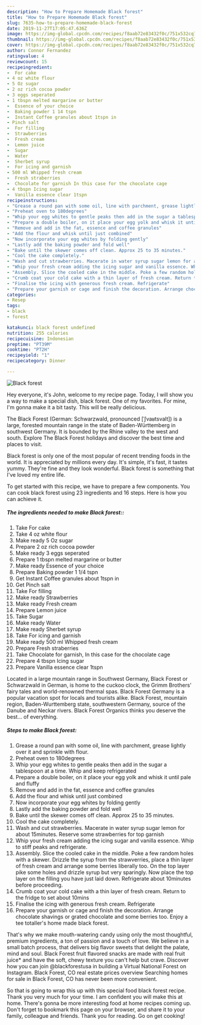 ```yaml
---
description: "How to Prepare Homemade Black forest"
title: "How to Prepare Homemade Black forest"
slug: 7635-how-to-prepare-homemade-black-forest
date: 2019-11-27T17:05:47.636Z
image: https://img-global.cpcdn.com/recipes/f8aab72e83432f0c/751x532cq70/black-forest-recipe-main-photo.jpg
thumbnail: https://img-global.cpcdn.com/recipes/f8aab72e83432f0c/751x532cq70/black-forest-recipe-main-photo.jpg
cover: https://img-global.cpcdn.com/recipes/f8aab72e83432f0c/751x532cq70/black-forest-recipe-main-photo.jpg
author: Connor Fernandez
ratingvalue: 4
reviewcount: 15
recipeingredient:
-  For cake
- 4 oz white flour
- 5 Oz sugar
- 2 oz rich cocoa powder
- 3 eggs seperated
- 1 tbspn melted margarine or butter
-  Essence of your choice
-  Baking powder 1 14 tspn
-  Instant Coffee granules about 1tspn in
- Pinch salt
-  For filling
-  Strawberries
-  Fresh cream
-  Lemon juice
-  Sugar
-  Water
-  Sherbet syrup
-  For icing and garnish
- 500 ml Whipped fresh cream
-  Fresh straberries
-  Chocolate for garnish In this case for the chocolate cage
- 4 tbspn Icing sugar
-  Vanilla essence clear 1tspn
recipeinstructions:
- "Grease a round pan with some oil, line with parchment, grease lightly over it and sprinkle with flour."
- "Preheat oven to 180degrees"
- "Whip your egg whites to gentle peaks then add in the sugar a tablespoon at a time. Whip and keep refrigerated"
- "Prepare a double boiler, on it place your egg yolk and whisk it until pale and fluffy"
- "Remove and add in the fat, essence and coffee granules"
- "Add the flour and whisk until just combined"
- "Now incorporate your egg whites by folding gently"
- "Lastly add the baking powder and fold well"
- "Bake until the skewer comes off clean. Approx 25 to 35 minutes."
- "Cool the cake completely."
- "Wash and cut strawberries. Macerate in water syrup sugar lemon for about 15minutes. Reserve some strawberries for top garnish"
- "Whip your fresh cream adding the icing sugar and vanilla essence. Whip to stiff peaks and refrigerate."
- "Assembly. Slice the cooled cake in the middle. Poke a few random holes with a skewer. Drizzle the syrup from the strawverries, place a thin layer of fresh cream and arrange some berries liberally too. On the top layer pike some holes and drizzle syrup but very sparingly. Now place the top layer on the filling you have just laid down. Refrigerate about 10minutes before proceeding."
- "Crumb coat your cold cake with a thin layer of fresh cream. Return to the fridge to set about 10mins"
- "Finalise the icing with generous fresh cream. Refrigerate"
- "Prepare your garnish or cage and finish the decoration. Arrange chocolate shavings or grated chocolate and some berries too. Enjoy a tee totaller&#39;s home made black forest."
categories:
- Resep
tags:
- black
- forest

katakunci: black forest undefined
nutrition: 255 calories
recipecuisine: Indonesian
preptime: "PT39M"
cooktime: "PT2H"
recipeyield: "1"
recipecategory: Dinner

---
```



![Black forest](https://img-global.cpcdn.com/recipes/f8aab72e83432f0c/751x532cq70/black-forest-recipe-main-photo.jpg)

Hey everyone, it's John, welcome to my recipe page. Today, I will show you a way to make a special dish, black forest. One of my favorites. For mine, I'm gonna make it a bit tasty. This will be really delicious.

The Black Forest (German: Schwarzwald, pronounced [ˈʃvaʁtsvalt]) is a large, forested mountain range in the state of Baden-Württemberg in southwest Germany. It is bounded by the Rhine valley to the west and south. Explore The Black Forest holidays and discover the best time and places to visit.

Black forest is only one of the most popular of recent trending foods in the world. It is appreciated by millions every day. It's simple, it's fast, it tastes yummy. They're fine and they look wonderful. Black forest is something that I've loved my entire life.


To get started with this recipe, we have to prepare a few components. You can cook black forest using 23 ingredients and 16 steps. Here is how you can achieve it.

##### The ingredients needed to make Black forest::

1. Take  For cake
1. Take 4 oz white flour
1. Make ready 5 Oz sugar
1. Prepare 2 oz rich cocoa powder
1. Make ready 3 eggs seperated
1. Prepare 1 tbspn melted margarine or butter
1. Make ready  Essence of your choice
1. Prepare  Baking powder 1 1/4 tspn
1. Get  Instant Coffee granules about 1tspn in
1. Get Pinch salt
1. Take  For filling
1. Make ready  Strawberries
1. Make ready  Fresh cream
1. Prepare  Lemon juice
1. Take  Sugar
1. Make ready  Water
1. Make ready  Sherbet syrup
1. Take  For icing and garnish
1. Make ready 500 ml Whipped fresh cream
1. Prepare  Fresh straberries
1. Take  Chocolate for garnish, In this case for the chocolate cage
1. Prepare 4 tbspn Icing sugar
1. Prepare  Vanilla essence clear 1tspn


Located in a large mountain range in Southwest Germany, Black Forest or Schwarzwald in German, is home to the cuckoo clock, the Grimm Brothers&#39; fairy tales and world-renowned thermal spas. Black Forest Germany is a popular vacation spot for locals and tourists alike. Black Forest, mountain region, Baden-Wurttemberg state, southwestern Germany, source of the Danube and Neckar rivers. Black Forest Organics thinks you deserve the best… of everything. 

##### Steps to make Black forest:

1. Grease a round pan with some oil, line with parchment, grease lightly over it and sprinkle with flour.
1. Preheat oven to 180degrees
1. Whip your egg whites to gentle peaks then add in the sugar a tablespoon at a time. Whip and keep refrigerated
1. Prepare a double boiler, on it place your egg yolk and whisk it until pale and fluffy
1. Remove and add in the fat, essence and coffee granules
1. Add the flour and whisk until just combined
1. Now incorporate your egg whites by folding gently
1. Lastly add the baking powder and fold well
1. Bake until the skewer comes off clean. Approx 25 to 35 minutes.
1. Cool the cake completely.
1. Wash and cut strawberries. Macerate in water syrup sugar lemon for about 15minutes. Reserve some strawberries for top garnish
1. Whip your fresh cream adding the icing sugar and vanilla essence. Whip to stiff peaks and refrigerate.
1. Assembly. Slice the cooled cake in the middle. Poke a few random holes with a skewer. Drizzle the syrup from the strawverries, place a thin layer of fresh cream and arrange some berries liberally too. On the top layer pike some holes and drizzle syrup but very sparingly. Now place the top layer on the filling you have just laid down. Refrigerate about 10minutes before proceeding.
1. Crumb coat your cold cake with a thin layer of fresh cream. Return to the fridge to set about 10mins
1. Finalise the icing with generous fresh cream. Refrigerate
1. Prepare your garnish or cage and finish the decoration. Arrange chocolate shavings or grated chocolate and some berries too. Enjoy a tee totaller&#39;s home made black forest.


That&#39;s why we make mouth-watering candy using only the most thoughtful, premium ingredients, a ton of passion and a touch of love. We believe in a small batch process, that delivers big flavor sweets that delight the palate, mind and soul. Black Forest fruit flavored snacks are made with real fruit juice* and have the soft, chewy texture you can&#39;t help but crave. Discover how you can join @blackforestusa in building a Virtual National Forest on Instagram. Black Forest, CO real estate prices overview Searching homes for sale in Black Forest, CO has never been more convenient. 

So that is going to wrap this up with this special food black forest recipe. Thank you very much for your time. I am confident you will make this at home. There's gonna be more interesting food at home recipes coming up. Don't forget to bookmark this page on your browser, and share it to your family, colleague and friends. Thank you for reading. Go on get cooking!
